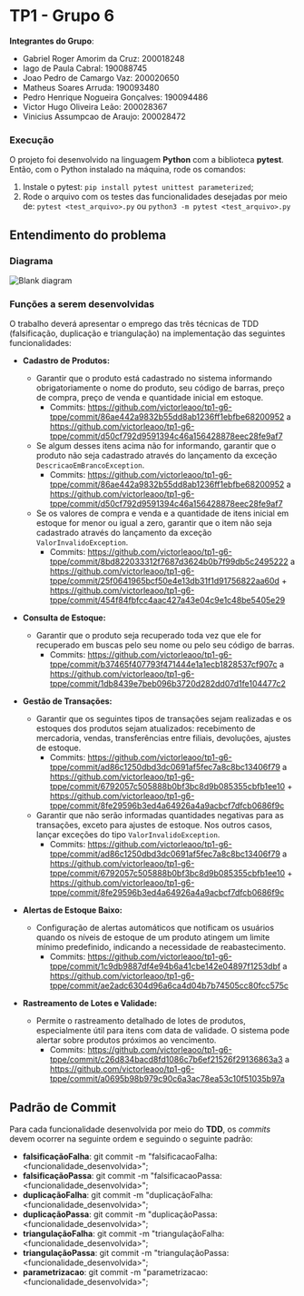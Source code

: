 # TP1 - Grupo 6

**Integrantes do Grupo**:

- Gabriel Roger Amorim da Cruz: 200018248
- Iago de Paula Cabral: 190088745
- Joao Pedro de Camargo Vaz: 200020650
- Matheus Soares Arruda: 190093480
- Pedro Henrique Nogueira Gonçalves: 190094486
- Victor Hugo Oliveira Leão: 200028367
- Vinicius Assumpcao de Araujo: 200028472

### Execução

O projeto foi desenvolvido na linguagem **Python** com a biblioteca **pytest**. Então, com o Python instalado na máquina, rode os comandos:
1. Instale o pytest: `pip install pytest unittest parameterized`;
2. Rode o arquivo com os testes das funcionalidades desejadas por meio de: `pytest <test_arquivo>.py` ou `python3 -m pytest <test_arquivo>.py`

## Entendimento do problema

### Diagrama

![Blank diagram](https://github.com/victorleaoo/tp1-g6-tppe/assets/33530818/c74d4cdd-e86f-48d6-9aa4-4e7cd04ab279)

### Funções a serem desenvolvidas

O trabalho deverá apresentar o emprego das três técnicas de TDD (falsificação, duplicação e triangulação) na implementação das seguintes funcionalidades:

* **Cadastro de Produtos:**
  - Garantir que o produto está cadastrado no sistema informando
    obrigatoriamente o nome do produto, seu código de barras, preço de compra, 
    preço de venda e quantidade inicial em estoque.
      - Commits: https://github.com/victorleaoo/tp1-g6-tppe/commit/86ae442a9832b55dd8ab1236ff1ebfbe68200952 a https://github.com/victorleaoo/tp1-g6-tppe/commit/d50cf792d9591394c46a156428878eec28fe9af7
  - Se algum desses itens acima não for informando, garantir que o produto não
    seja cadastrado através do lançamento da exceção `DescricaoEmBrancoException`.
      - Commits: https://github.com/victorleaoo/tp1-g6-tppe/commit/86ae442a9832b55dd8ab1236ff1ebfbe68200952 a https://github.com/victorleaoo/tp1-g6-tppe/commit/d50cf792d9591394c46a156428878eec28fe9af7
  - Se os valores de compra e venda e a quantidade de itens inicial em estoque
    for menor ou igual a zero, garantir que o item não seja cadastrado através
    do lançamento da exceção `ValorInvalidoException`.
      - Commits: https://github.com/victorleaoo/tp1-g6-tppe/commit/8bd822033312f7687d3624b0b7f99db5c2495222 a https://github.com/victorleaoo/tp1-g6-tppe/commit/25f0641965bcf50e4e13db31f1d91756822aa60d + https://github.com/victorleaoo/tp1-g6-tppe/commit/454f84fbfcc4aac427a43e04c9e1c48be5405e29
  
* **Consulta de Estoque:** 
  -  Garantir que o produto seja recuperado toda vez que ele for recuperado em
     buscas pelo seu nome ou pelo seu código de barras.
      - Commits: https://github.com/victorleaoo/tp1-g6-tppe/commit/b37465f407793f471444e1a1ecb1828537cf907c a https://github.com/victorleaoo/tp1-g6-tppe/commit/1db8439e7beb096b3720d282dd07d1fe104477c2

* **Gestão de Transações:**
  - Garantir que os seguintes tipos de transações sejam realizadas e os estoques dos produtos sejam atualizados: recebimento de mercadoria, vendas, transferências entre filiais, devoluções, ajustes de estoque.
    - Commits: https://github.com/victorleaoo/tp1-g6-tppe/commit/ad86c1250dbd3dc0691af5fec7a8c8bc13406f79 a https://github.com/victorleaoo/tp1-g6-tppe/commit/6792057c505888b0bf3bc8d9b085355cbfb1ee10 + https://github.com/victorleaoo/tp1-g6-tppe/commit/8fe29596b3ed4a64926a4a9acbcf7dfcb0686f9c
  - Garantir que não serão informadas quantidades negativas para as transações, exceto para ajustes de estoque. Nos outros casos, lançar exceções do tipo `ValorInvalidoException`. 
    - Commits: https://github.com/victorleaoo/tp1-g6-tppe/commit/ad86c1250dbd3dc0691af5fec7a8c8bc13406f79 a https://github.com/victorleaoo/tp1-g6-tppe/commit/6792057c505888b0bf3bc8d9b085355cbfb1ee10 + https://github.com/victorleaoo/tp1-g6-tppe/commit/8fe29596b3ed4a64926a4a9acbcf7dfcb0686f9c

* **Alertas de Estoque Baixo:**
  - Configuração de alertas automáticos que notificam os usuários quando os níveis de estoque de um produto atingem um limite mínimo predefinido, indicando a necessidade de reabastecimento.
    - Commits: https://github.com/victorleaoo/tp1-g6-tppe/commit/1c9db9887df4e94b6a41cbe142e04897f1253dbf a https://github.com/victorleaoo/tp1-g6-tppe/commit/ae2adc6304d96a6ca4d04b7b74505cc80fcc575c

* **Rastreamento de Lotes e Validade:**
  - Permite o rastreamento detalhado de lotes de produtos, especialmente útil para itens com data de validade. O sistema pode alertar sobre produtos próximos ao vencimento.
    - Commits: https://github.com/victorleaoo/tp1-g6-tppe/commit/c26d834bacd8fd1086c7b6ef21526f29136863a3 a https://github.com/victorleaoo/tp1-g6-tppe/commit/a0695b98b979c90c6a3ac78ea53c10f51035b97a

## Padrão de Commit

Para cada funcionalidade desenvolvida por meio do **TDD**, os *commits* devem ocorrer na seguinte ordem e seguindo o seguinte padrão:

- **falsificaçãoFalha**: git commit -m "falsificacaoFalha: <funcionalidade_desenvolvida>";
- **falsificaçãoPassa**: git commit -m "falsificacaoPassa: <funcionalidade_desenvolvida>";
- **duplicaçãoFalha**: git commit -m "duplicaçãoFalha: <funcionalidade_desenvolvida>";
- **duplicaçãoPassa**: git commit -m "duplicaçãoPassa: <funcionalidade_desenvolvida>";
- **triangulaçãoFalha**: git commit -m "triangulaçãoFalha: <funcionalidade_desenvolvida>";
- **triangulaçãoPassa**: git commit -m "triangulaçãoPassa: <funcionalidade_desenvolvida>";
- **parametrizacao**: git commit -m "parametrizacao: <funcionalidade_desenvolvida>";
